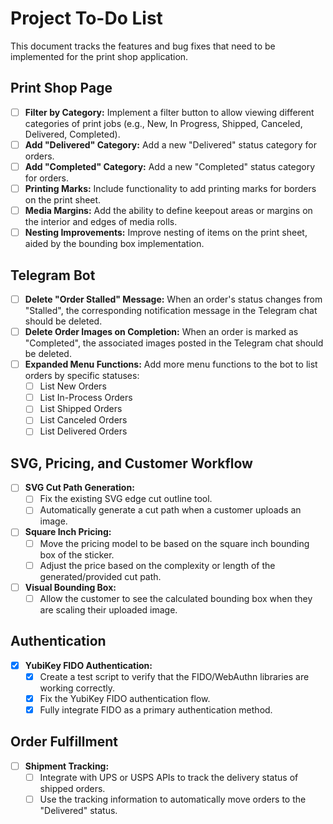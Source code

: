# Project To-Do List

This document tracks the features and bug fixes that need to be implemented for the print shop application.

## Print Shop Page

- [ ] **Filter by Category:** Implement a filter button to allow viewing different categories of print jobs (e.g., New, In Progress, Shipped, Canceled, Delivered, Completed).
- [ ] **Add "Delivered" Category:** Add a new "Delivered" status category for orders.
- [ ] **Add "Completed" Category:** Add a new "Completed" status category for orders.
- [ ] **Printing Marks:** Include functionality to add printing marks for borders on the print sheet.
- [ ] **Media Margins:** Add the ability to define keepout areas or margins on the interior and edges of media rolls.
- [ ] **Nesting Improvements:** Improve nesting of items on the print sheet, aided by the bounding box implementation.

## Telegram Bot

- [ ] **Delete "Order Stalled" Message:** When an order's status changes from "Stalled", the corresponding notification message in the Telegram chat should be deleted.
- [ ] **Delete Order Images on Completion:** When an order is marked as "Completed", the associated images posted in the Telegram chat should be deleted.
- [ ] **Expanded Menu Functions:** Add more menu functions to the bot to list orders by specific statuses:
    - [ ] List New Orders
    - [ ] List In-Process Orders
    - [ ] List Shipped Orders
    - [ ] List Canceled Orders
    - [ ] List Delivered Orders

## SVG, Pricing, and Customer Workflow

- [ ] **SVG Cut Path Generation:**
    - [ ] Fix the existing SVG edge cut outline tool.
    - [ ] Automatically generate a cut path when a customer uploads an image.
- [ ] **Square Inch Pricing:**
    - [ ] Move the pricing model to be based on the square inch bounding box of the sticker.
    - [ ] Adjust the price based on the complexity or length of the generated/provided cut path.
- [ ] **Visual Bounding Box:**
    - [ ] Allow the customer to see the calculated bounding box when they are scaling their uploaded image.

## Authentication

- [x] **YubiKey FIDO Authentication:**
    - [x] Create a test script to verify that the FIDO/WebAuthn libraries are working correctly.
    - [x] Fix the YubiKey FIDO authentication flow.
    - [x] Fully integrate FIDO as a primary authentication method.

## Order Fulfillment

- [ ] **Shipment Tracking:**
    - [ ] Integrate with UPS or USPS APIs to track the delivery status of shipped orders.
    - [ ] Use the tracking information to automatically move orders to the "Delivered" status.
